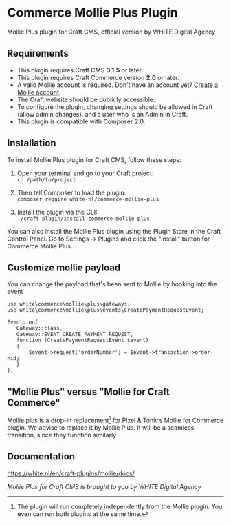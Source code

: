 Commerce Mollie Plus Plugin
===========================

Mollie Plus plugin for Craft CMS, official version by WHITE Digital Agency

## Requirements

* This plugin requires Craft CMS **3.1.5** or later.
* This plugin requires Craft Commerce version **2.0** or later.
* A valid Mollie account is required. Don't have an account yet? [Create a Mollie account](https://www.mollie.com/dashboard/signup/white?lang=en).
* The Craft website should be publicly accessible.
* To configure the plugin, changing settings should be allowed in Craft (allow admin changes), and a user who is an Admin in Craft.
* This plugin is compatible with Composer 2.0.



## Installation

To install Mollie Plus plugin for Craft CMS, follow these steps:

1. Open your terminal and go to your Craft project:  
   `cd /path/to/project`

2. Then tell Composer to load the plugin:  
   `composer require white-nl/commerce-mollie-plus`

3. Install the plugin via the CLI:  
   `./craft plugin/install commerce-mollie-plus`

You can also install the Mollie Plus plugin using the Plugin Store in the Craft Control Panel. Go to Settings → Plugins and click the “Install” button for Commerce Mollie Plus.

## Customize mollie payload
You can change the payload that's been sent to Mollie by hooking into the event

```
use white\commerce\mollie\plus\gateways;
use white\commerce\mollie\plus\events\CreatePaymentRequestEvent;

Event::on(
   Gateway::class,
   Gateway::EVENT_CREATE_PAYMENT_REQUEST,
   function (CreatePaymentRequestEvent $event)
   {
       $event->request['orderNumber'] = $event->transaction->order->id;
   }
);
```

## "Mollie Plus" versus "Mollie for Craft Commerce"

Mollie plus is a drop-in replacement[^1] for Pixel & Tonic’s Mollie for Commerce plugin. We advise to replace it by Mollie Plus. It will be a seamless transition, since they function similarly.

[^1]: The plugin will run completely independently from the Mollie plugin. You even can run both plugins at the same time.

## Documentation

https://white.nl/en/craft-plugins/mollie/docs/

*Mollie Plus for Craft CMS is brought to you by WHITE Digital Agency*
